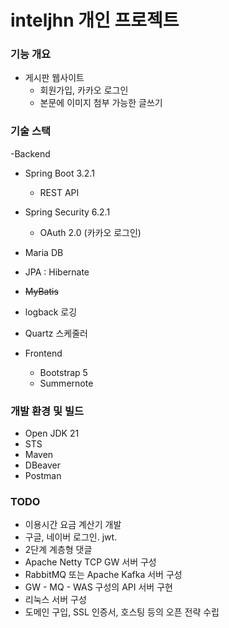 # inteljhn 개인 프로젝트
### 기능 개요
- 게시판 웹사이트
  - 회원가입, 카카오 로그인
  - 본문에 이미지 첨부 가능한 글쓰기

### 기술 스택
-Backend
  - Spring Boot 3.2.1
    - REST API
  - Spring Security 6.2.1
    - OAuth 2.0 (카카오 로그인)
  - Maria DB
  - JPA : Hibernate
  - ~~MyBatis~~
  - logback 로깅
  - Quartz 스케줄러

- Frontend
  - Bootstrap 5
  - Summernote

### 개발 환경 및 빌드
- Open JDK 21
- STS
- Maven
- DBeaver
- Postman

### TODO
- 이용시간 요금 계산기 개발
- 구글, 네이버 로그인. jwt.
- 2단계 계층형 댓글
- Apache Netty TCP GW 서버 구성
- RabbitMQ 또는 Apache Kafka 서버 구성
- GW - MQ - WAS 구성의 API 서버 구현
- 리눅스 서버 구성
- 도메인 구입, SSL 인증서, 호스팅 등의 오픈 전략 수립
